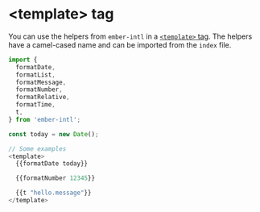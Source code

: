 # &#60;template&#62; tag

You can use the helpers from `ember-intl` in a [`<template>` tag](https://github.com/ember-template-imports/ember-template-imports). The helpers have a camel-cased name and can be imported from the `index` file.

```ts
import {
  formatDate,
  formatList,
  formatMessage,
  formatNumber,
  formatRelative,
  formatTime,
  t,
} from 'ember-intl';

const today = new Date();

// Some examples
<template>
  {{formatDate today}}

  {{formatNumber 12345}}

  {{t "hello.message"}}
</template>
```
